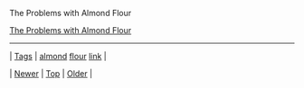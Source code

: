 <!--
title: The Problems with Almond Flour
date: 2020-06-28T15:27:00.240Z
tags: almond, flour, link
-->


The Problems with Almond Flour

[The Problems with Almond Flour](http://www.primallyinspired.com/problems-almond-flour/)

<!--BOTTOM-POST-NAVIGATION-->
---

| [Tags](tags.md) | [almond](tag-almond.md) [flour](tag-flour.md) [link](tag-link.md) |

| [Newer](72775334479.md) | [Top](index.md) | [Older](72779426833.md) |